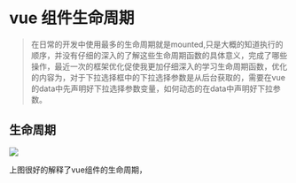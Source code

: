 # vue 组件生命周期

> 在日常的开发中使用最多的生命周期就是mounted,只是大概的知道执行的顺序，并没有仔细的深入的了解这些生命周期函数的具体意义，完成了哪些操作，最近一次的框架优化促使我更加仔细深入的学习生命周期函数，优化的内容为，对于下拉选择框中的下拉选择参数是从后台获取的，需要在vue的data中先声明好下拉选择参数变量，如何动态的在data中声明好下拉参数。

## 生命周期

![](https://vuejs.org/images/lifecycle.png)

上图很好的解释了vue组件的生命周期，

